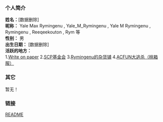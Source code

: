 ### 个人简介
**姓名：**[数据删除]<br>
**昵称：** Yale Max Rymingenu , Yale_M_Rymingenu , Yale M Rymingenu , Rymingenu , Reeqeekouton , Rym 等<br>
**性别：** 男<br>
**出生日期：** [数据删除]<br>
**活跃的地方：**<br>
1.[Write on paper](https://write-on-paper.wikidot.com/) 
2.[SCP基金会](https://scp-wiki-cn.wikidot.com/) 
3.[Rymingenu的杂货铺](https://rymingenu.wikidot.com/) 
4.[ACFUN大逃杀（桃箱服）](https://d\dts.momobako.com/) 

### 其它
暂无！

### 链接
[README](https://reqeekouton.github.io/README.md)
